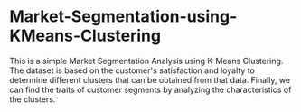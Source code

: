 # Market-Segmentation-using-KMeans-Clustering
This is a simple Market Segmentation Analysis using K-Means Clustering. The dataset is based on the customer's satisfaction and loyalty 
to determine different clusters that can be obtained from that data. Finally, we can find the traits of customer segments by analyzing 
the characteristics of the clusters.
